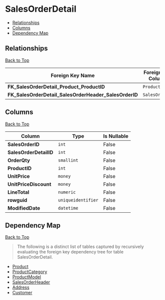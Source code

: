 # SalesOrderDetail

* [Relationships](#relationships)
* [Columns](#columns)
* [Dependency Map](#dependency-map)

## Relationships
[Back to Top](#salesorderdetail)

Foreign Key Name | Foreign Key Column | Dependency Table | Dependency Key Column
-----------------|--------------------|------------------|----------------------
**FK_SalesOrderDetail_Product_ProductID** | `ProductID` | [Product](./Product.md) | `ProductID`
**FK_SalesOrderDetail_SalesOrderHeader_SalesOrderID** | `SalesOrderID` | [SalesOrderHeader](./SalesOrderHeader.md) | `SalesOrderID`

## Columns
[Back to Top](#salesorderdetail)

Column | Type | Is Nullable
-------|------|------------
**SalesOrderID** | `int` | False
**SalesOrderDetailID** | `int` | False
**OrderQty** | `smallint` | False
**ProductID** | `int` | False
**UnitPrice** | `money` | False
**UnitPriceDiscount** | `money` | False
**LineTotal** | `numeric` | False
**rowguid** | `uniqueidentifier` | False
**ModifiedDate** | `datetime` | False

## Dependency Map
[Back to Top](#salesorderdetail)

> The following is a distinct list of tables captured by recursively evaluating the foreign key dependency tree for table SalesOrderDetail.

* [Product](./Product.md)
* [ProductCategory](./ProductCategory.md)
* [ProductModel](./ProductModel.md)
* [SalesOrderHeader](./SalesOrderHeader.md)
* [Address](./Address.md)
* [Customer](./Customer.md)
